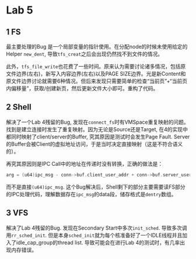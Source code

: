 # Lab 5

## 1 FS

最主要处理的Bug 是一个局部变量的指针使用。在分配node的时候未使用给定的Helper `new_dent`, 导致`tfs_creat`之后会出现仍然找不到文件的情况。

此外，`tfs_file_write`也花费了一些时间。原来认为需要讨论诸多情况，包括原文件边界(左右)，新写入内容边界(左右)以及PAGE SIZE边界。光是新Content和原文件边界讨论就需要6种情况。但后来发现只需要简单的检查“当前页”+“当前页内偏移量”，获取/创建新页，然后更新文件大小即可。重构了代码。

## 2 Shell

解决了一个Lab 4残留的Bug, 发现在`connect_fs`时有VMSpace重复映射的问题。找到是建立连接时发生了重复映射。因为无论是Source还是Target, 在4的实现中都同时映射了client/server的Buffer, 究其原因是测试时会发生Page Fault. Server的Buffer会被Client的虚拟地址访问，于是当时决定直接映射（这是不符合语义的）。

再究其原因则是IPC Call中的地址在传递时没有转换，正确的做法是：

```c
arg = (u64)ipc_msg - conn->buf.client_user_addr + conn->buf.server_user_addr;
```

而不是直接`(u64)ipc_msg`. 这个Bug解决后，Shell剩下的部分主要需要读FS部分的IPC处理代码，理解数据存在`ipc_msg`的data段，储存格式是`dentry`数组。

## 3 VFS	

解决了Lab 4残留的Bug. 发现在Secondary Start中多次`init_sched`. 导致多次调用`rr_sched_init`.  但是本身`sched_init`就为每个核准备好了一个IDLE线程并且加入了idle_cap_group的thread list. 导致可能会在进行Lab 4的测试时，有几率出现内存错误。

